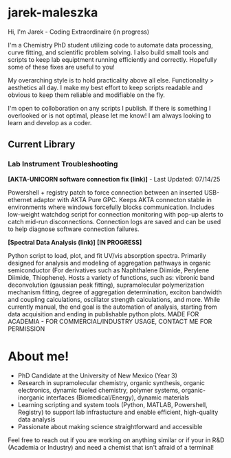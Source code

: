 # jarek-maleszka

Hi, I'm Jarek - Coding Extraordinaire (in progress)

I'm a Chemistry PhD student utilizing code to automate data processing, curve fitting, and scientific problem solving.
I also build small tools and scripts to keep lab equiptment running efficiently and correctly. Hopefully some of these fixes are useful to you!

My overarching style is to hold practicality above all else. Functionality > aesthetics all day. I make my best effort to keep scripts readable and obvious to keep them reliable and modifiable on the fly. 

I'm open to colloboration on any scripts I publish. If there is something I overlooked or is not optimal, please let me know! I am always looking to learn and develop as a coder.

## Current Library

### Lab Instrument Troubleshooting

**[AKTA-UNICORN software connection fix (link)]** - Last Updated: 07/14/25

Powershell + registry patch to force connection between an inserted USB-ethernet adaptor with AKTA Pure GPC. Keeps AKTA connecton stable in environments where windows forcefully blocks communication. Includes low-weight watchdog script for connection monitoring with pop-up alerts to catch mid-run disconnections. Connection logs are saved and can be used to help diagnose software connection failures.

**[Spectral Data Analysis (link)]**  **[IN PROGRESS]**

Python script to load, plot, and fit UV/vis absorption spectra. Primarily designed for analysis and modeling of aggregation pathways in organic semiconductor (For derivatives such as Naphthalene Diimide, Perylene Diimide, Thiophene). Hosts a variety of functions, such as: vibronic band deconvolution (gaussian peak fitting), supramolecular polymerization mechanism fitting, degree of aggregation determination, exciton bandwidth and coupling calculations, oscillator strength calculations, and more. While currently manual, the end goal is the automation of analysis, starting from data acquisition and ending in publishable python plots. MADE FOR ACADEMIA - FOR COMMERCIAL/INDUSTRY USAGE, CONTACT ME FOR PERMISSION

# About me!

- PhD Candidate at the University of New Mexico (Year 3)
- Research in supramolecular chemistry, organic synthesis, organic electronics, dynamic fueled chemistry, polymer systems, organic-inorganic interfaces (Biomedical/Energy), dynamic materials
- Learning scripting and system tools (Python, MATLAB, Powershell, Registry) to support lab infrastucture and enable efficient, high-quality data analysis
- Passionate about making science straightforward and accessible

Feel free to reach out if you are working on anything similar or if your in R&D (Academia or Industry) and need a chemist that isn't afraid of a terminal!






